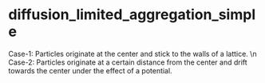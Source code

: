 # diffusion_limited_aggregation_simple

Case-1: Particles originate at the center and stick to the walls of a lattice. \n
Case-2: Particles originate at a certain distance from the center and drift towards the center under the effect of a potential.
